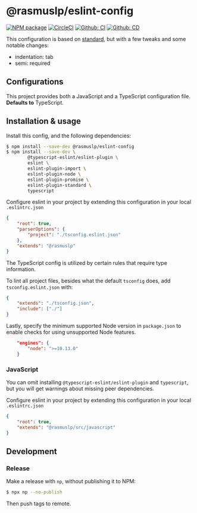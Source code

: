 # @rasmuslp/eslint-config

[![NPM package](https://img.shields.io/npm/v/@rasmuslp/eslint-config.svg)](https://www.npmjs.com/package/@rasmuslp/eslint-config)
[![CircleCI](https://circleci.com/gh/rasmuslp/eslint-config-rasmuslp.svg?style=shield)](https://circleci.com/gh/rasmuslp/eslint-config-rasmuslp)
[![Github: CI](https://github.com/rasmuslp/eslint-config-rasmuslp/workflows/CI/badge.svg)](https://github.com/rasmuslp/eslint-config-rasmuslp/actions)
[![Github: CD](https://github.com/rasmuslp/eslint-config-rasmuslp/workflows/CD/badge.svg)](https://github.com/rasmuslp/eslint-config-rasmuslp/actions)

This configuration is based on [standard](https://github.com/standard/eslint-config-standard), but with a few tweaks and some notable changes:
* indentation: tab
* semi: required

## Configurations
This project provides both a JavaScript and a TypeScript configuration file. **Defaults to** TypeScript.

## Installation & usage
Install this config, and the following dependencies:
```bash
$ npm install --save-dev @rasmuslp/eslint-config
$ npm install --save-dev \
		@typescript-eslint/eslint-plugin \
		eslint \
		eslint-plugin-import \
		eslint-plugin-node \
		eslint-plugin-promise \
		eslint-plugin-standard \
		typescript
```

Configure eslint in your project by extending this configuration in your local `.eslintrc.json`
```json
{
	"root": true,
	"parserOptions": {
		"project": "./tsconfig.eslint.json"
	},
	"extends": "@rasmuslp"
}
```
The TypeScript config is utilized by certain rules that require type information.


To lint all project files, besides what the default `tsconfig` does, add `tsconfig.eslint.json` with:
```json
{
	"extends": "./tsconfig.json",
	"include": ["./"]
}
```

Lastly, specify the minimum supported Node version in `package.json` to enable checks for using unsupported Node features.
```json
	"engines": {
		"node": ">=10.13.0"
	}
```

### JavaScript
You can omit installing `@typescript-eslint/eslint-plugin` and `typescript`, but you will get warnings about missing peer dependencies.

Configure eslint in your project by extending this configuration in your local `.eslintrc.json`
```json
{
	"root": true,
	"extends": "@rasmuslp/src/javascript"
}
```

## Development

### Release
Make a release with `np`, without publishing it to NPM:
```bash
$ npx np --no-publish
```
Then push tags to remote.

